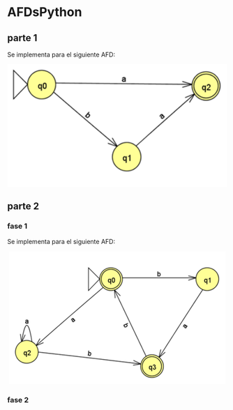 # AFDsPython
## parte 1
Se implementa para el siguiente AFD:
<p align="center"> 
    <img src="https://github.com/Aragon-Diego/AFDsPython/blob/master/img1.PNG" title="fase 1" alt="imagen de un AFD simple" />
</p>

## parte 2
### fase 1
Se implementa para el siguiente AFD:
<p align="center"> 
    <img src="https://github.com/Aragon-Diego/AFDsPython/blob/master/img2.PNG" title="fase 1" alt="imagen de un AFD simple" />
</p>

### fase 2
